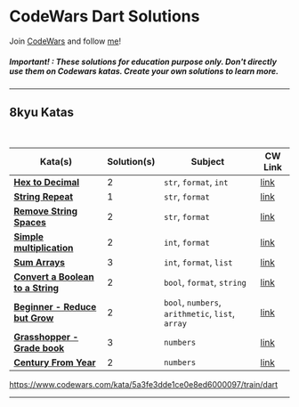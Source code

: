 # CodeWars Dart Solutions

Join [CodeWars](https://www.codewars.com/r/_PwOTQ) and follow [me](https://www.codewars.com/users/muzayyinarf)!

##### Important! : These solutions for education purpose only. Don't directly use them on Codewars katas. Create your own solutions to learn more.

---

## 8kyu Katas

<br>

| Kata(s) | Solution(s) | Subject | CW Link |
|--|--|--|--|
| [**Hex to Decimal**](lib/8_kyu/hex_to_decimal.md)  | 2 | `str`, `format`, `int` | [link](https://www.codewars.com/kata/57a4d500e298a7952100035d/train/dart) |
| [**String Repeat**](lib/8_kyu/string_repeat.md)  | 1 | `str`, `format` | [link](https://www.codewars.com/kata/57a0e5c372292dd76d000d7e/train/dart) |
| [**Remove String Spaces**](lib/8_kyu/remove_string_spaces.md)  | 2 | `str`, `format` | [link](https://www.codewars.com/kata/57eae20f5500ad98e50002c5/train/dart) |
| [**Simple multiplication**](lib/8_kyu/simple_multiplication.md)  | 2 | `int`, `format` | [link](https://www.codewars.com/kata/583710ccaa6717322c000105/train/dart) |
| [**Sum Arrays**](lib/8_kyu/sum_arrays.md)  | 3 | `int`, `format`, `list` | [link](https://www.codewars.com/kata/53dc54212259ed3d4f00071c/train/dart) |
| [**Convert a Boolean to a String**](lib/8_kyu/convert_boolean_to_string.md)  | 2 | `bool`, `format`, `string` | [link](https://www.codewars.com/kata/551b4501ac0447318f0009cd/train/dart) |
| [**Beginner - Reduce but Grow**](lib/8_kyu/beginner_reduce_but_grow.md)  | 2 | `bool`, `numbers`, `arithmetic`, `list`,  `array` | [link](https://www.codewars.com/kata/57f780909f7e8e3183000078/dart) |
| [**Grasshopper - Grade book**](lib/8_kyu/grasshoper_grade_book.md)  | 3 | `numbers` | [link](https://www.codewars.com/kata/55cbd4ba903825f7970000f5/train/dart) |
| [**Century From Year**](lib/8_kyu/century_from_year.md)  | 2 | `numbers` | [link](https://www.codewars.com/kata/5a3fe3dde1ce0e8ed6000097/train/dart) |

https://www.codewars.com/kata/5a3fe3dde1ce0e8ed6000097/train/dart
<br>

---

